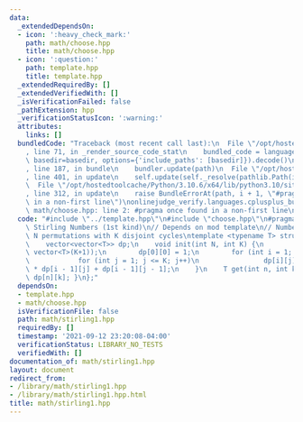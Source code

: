 ```yaml
---
data:
  _extendedDependsOn:
  - icon: ':heavy_check_mark:'
    path: math/choose.hpp
    title: math/choose.hpp
  - icon: ':question:'
    path: template.hpp
    title: template.hpp
  _extendedRequiredBy: []
  _extendedVerifiedWith: []
  _isVerificationFailed: false
  _pathExtension: hpp
  _verificationStatusIcon: ':warning:'
  attributes:
    links: []
  bundledCode: "Traceback (most recent call last):\n  File \"/opt/hostedtoolcache/Python/3.10.6/x64/lib/python3.10/site-packages/onlinejudge_verify/documentation/build.py\"\
    , line 71, in _render_source_code_stat\n    bundled_code = language.bundle(stat.path,\
    \ basedir=basedir, options={'include_paths': [basedir]}).decode()\n  File \"/opt/hostedtoolcache/Python/3.10.6/x64/lib/python3.10/site-packages/onlinejudge_verify/languages/cplusplus.py\"\
    , line 187, in bundle\n    bundler.update(path)\n  File \"/opt/hostedtoolcache/Python/3.10.6/x64/lib/python3.10/site-packages/onlinejudge_verify/languages/cplusplus_bundle.py\"\
    , line 401, in update\n    self.update(self._resolve(pathlib.Path(included), included_from=path))\n\
    \  File \"/opt/hostedtoolcache/Python/3.10.6/x64/lib/python3.10/site-packages/onlinejudge_verify/languages/cplusplus_bundle.py\"\
    , line 312, in update\n    raise BundleErrorAt(path, i + 1, \"#pragma once found\
    \ in a non-first line\")\nonlinejudge_verify.languages.cplusplus_bundle.BundleErrorAt:\
    \ math/choose.hpp: line 2: #pragma once found in a non-first line\n"
  code: "#include \"../template.hpp\"\n#include \"choose.hpp\"\n#pragma once\n\n//\
    \ Stirling Numbers (1st kind)\n// Depends on mod template\n// Number of length\
    \ N permutations with K disjoint cycles\ntemplate <typename T> struct Stir1 {\n\
    \    vector<vector<T>> dp;\n    void init(int N, int K) {\n        dp.assign(N+1,\
    \ vector<T>(K+1));\n        dp[0][0] = 1;\n        for (int i = 1; i <= N; i++)\n\
    \            for (int j = 1; j <= K; j++)\n                dp[i][j] = (i - 1)\
    \ * dp[i - 1][j] + dp[i - 1][j - 1];\n    }\n    T get(int n, int k) { return\
    \ dp[n][k]; }\n};"
  dependsOn:
  - template.hpp
  - math/choose.hpp
  isVerificationFile: false
  path: math/stirling1.hpp
  requiredBy: []
  timestamp: '2021-09-12 23:20:08-04:00'
  verificationStatus: LIBRARY_NO_TESTS
  verifiedWith: []
documentation_of: math/stirling1.hpp
layout: document
redirect_from:
- /library/math/stirling1.hpp
- /library/math/stirling1.hpp.html
title: math/stirling1.hpp
---
```

